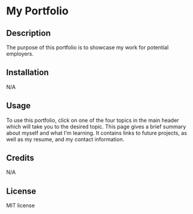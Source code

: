 # My Portfolio

## Description

The purpose of this portfolio is to showcase my work for potential employers.

## Installation

N/A

## Usage

To use this portfolio, click on one of the four topics in the main header which will take you to the desired topic. This page gives a brief summary about myself and what I'm learning. It contains links to future projects, as well as my resume, and my contact information. 

## Credits

N/A

## License

MIT license
